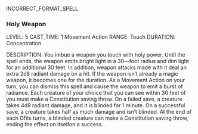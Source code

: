 INCORRECT_FORMAT_SPELL
### Holy Weapon
LEVEL: 5
CAST_TIME: 1 Movement Action
RANGE: Touch
DURATION: Concentration

DESCRIPTION:
You imbue a weapon you touch with holy power. Until the spell ends, the weapon emits bright light in a 30—foot radius and dim light for an additional 30 feet. In addition, weapon attacks made with it deal an extra 2d8 radiant damage on a hit. If the weapon isn’t already a magic weapon, it becomes one for the duration. As a Movement Action on your turn, you can dismiss this spell and cause the weapon to emit a burst of radiance. Each creature of your choice that you can see within 30 feet of you must make a Constitution saving throw. On a failed save, a creature takes 4d8 radiant damage, and it is blinded for 1 minute. On a successful save, a creature takes half as much damage and isn’t blinded. At the end of each Ofits turns, a blinded creature can make a Constitution saving throw, ending the effect on itselfon a success.
